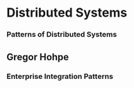 # Distributed Systems

### Patterns of Distributed Systems

<!--
## Distributed Systems Engineering

Book
https://www.oreilly.com/library/view/designing-data-intensive-applications/9781491903063/

https://github.com/pingcap/talent-plan | pingcap/talent-plan: open source training courses about distributed database and distributed systems

https://ferd.ca/a-distributed-systems-reading-list.html
https://news.ycombinator.com/from?site=ferd.ca
https://news.ycombinator.com/item?id=39303160
https://dancres.github.io/Pages/ | Distributed Systems Reading List

List of Algorithms
http://www.cs.yale.edu/homes/aspnes/classes/465/notes.pdf | Notes on Theory of Distributed Systems

https://newpublic.org/article/1668/a-visual-guide-to-decentralization | A visual guide to decentralization | New_ Public Magazine

https://www.geeksforgeeks.org/types-of-distributed-system/

Distributed Systems
https://en.wikipedia.org/wiki/Distributed_computing
https://www.atlassian.com/microservices/microservices-architecture/distributed-architecture
https://www.atlassian.com/microservices/microservices-architecture/distributed-architecture#:~:text=A%20distributed%20system%20is%20a,of%20failure%20from%20a%20system. | What is a distributed system? | Atlassian
https://www.splunk.com/en_us/blog/learn/distributed-systems.html

https://www.allthingsdistributed.com

5.6 Leader Election using BFS
https://jukkasuomela.fi/da2020/da2020.pdf | Distributed Algorithms 2020
-->

<!--
https://en.wikipedia.org/wiki/Multiversion_concurrency_control | Multiversion concurrency control - Wikipedia
https://en.wikipedia.org/wiki/Non-lock_concurrency_control

https://en.wikipedia.org/wiki/Three-phase_commit_protocol | Three-phase commit protocol - Wikipedia
https://en.wikipedia.org/wiki/Two-phase_commit_protocol | Two-phase commit protocol - Wikipedia
https://en.wikipedia.org/wiki/Two-phase_locking | Two-phase locking - Wikipedia
https://en.wikipedia.org/wiki/Atomic_commit | Atomic commit - Wikipedia
https://en.wikipedia.org/wiki/Non-blocking_algorithm | Non-blocking algorithm - Wikipedia

https://en.wikipedia.org/wiki/Distributed_algorithm | Distributed algorithm - Wikipedia
https://en.wikipedia.org/wiki/Replication_(computing) | Replication (computing) - Wikipedia

https://en.wikipedia.org/wiki/Paxos_(computer_science) | Paxos (computer science) - Wikipedia
https://en.wikipedia.org/wiki/Raft_(algorithm) | Raft (algorithm) - Wikipedia
https://en.wikipedia.org/wiki/Consensus_(computer_science) | Consensus (computer science) - Wikipedia
https://en.wikipedia.org/wiki/Leader_election | Leader election - Wikipedia

Serial Algorithm- RAM
https://en.wikipedia.org/wiki/Parallel_algorithm | Parallel algorithm - Wikipedia

## Raft

https://thesecretlivesofdata.com/raft/ | Raft
https://raft.github.io/ | Raft Consensus Algorithm
-->

<!--
https://martinfowler.com/articles/patterns-of-distributed-systems/ | Patterns of Distributed Systems
https://www.compileralchemy.com/blog/praise-for-patterns-of-distributed-computing/ | Praise for Patterns of Distributed Computing
https://www.amazon.com/Patterns-Distributed-Systems-Addison-Wesley-Signature/dp/0138221987/ref=asc_df_0138221987/?tag=hyprod-20&linkCode=df0&hvadid=693617400601&hvpos=&hvnetw=g&hvrand=1540816189329461302&hvpone=&hvptwo=&hvqmt=&hvdev=c&hvdvcmdl=&hvlocint=&hvlocphy=9024386&hvtargid=pla-2087849617622&psc=1&mcid=070f6a23df7b35429086d7aacabf3e13&gad_source=1 | Patterns of Distributed Systems (Addison-Wesley Signature Series (Fowler)): Joshi, Unmesh: 9780138221980: Amazon.com: Books

[Gossip Dissemination](https://martinfowler.com/articles/patterns-of-distributed-systems/gossip-dissemination.html)
Use a random selection of nodes to pass on information to ensure it reaches all the nodes in the cluster without flooding the network

[HeartBeat](https://martinfowler.com/articles/patterns-of-distributed-systems/heartbeat.html)
Show a server is available by periodically sending a message to all the other servers.

[Lease](https://martinfowler.com/articles/patterns-of-distributed-systems/lease.html)
Use time-bound leases for cluster nodes to coordinate their activities.


## Clock

[Clock-Bound Wait](https://martinfowler.com/articles/patterns-of-distributed-systems/clock-bound-wait.html)
Wait to cover the uncertainty in time across cluster nodes before reading and writing values so that values can be correctly ordered across cluster nodes.

[Generation Clock](https://martinfowler.com/articles/patterns-of-distributed-systems/generation-clock.html)
A monotonically increasing number indicating the generation of the server.

[Hybrid Clock](https://martinfowler.com/articles/patterns-of-distributed-systems/hybrid-clock.html)
Use a combination of system timestamp and logical timestamp to have versions as date and time, which can be ordered

[Lamport Clock](https://martinfowler.com/articles/patterns-of-distributed-systems/lamport-clock.html)
Use logical timestamps as a version for a value to allow ordering of values across servers

## Consistency, Election, Quorum, Consensus Algorithm

[Consistent Core](https://martinfowler.com/articles/patterns-of-distributed-systems/consistent-core.html)
Maintain a smaller cluster providing stronger consistency to allow the large data cluster to coordinate server activities without implementing quorum-based algorithms.

[Emergent Leader](https://martinfowler.com/articles/patterns-of-distributed-systems/emergent-leader.html)
Order cluster nodes based on their age within the cluster to allow nodes to select a leader without running an explicit election.

[Leader and Followers](https://martinfowler.com/articles/patterns-of-distributed-systems/leader-follower.html)
Have a single server to coordinate replication across a set of servers.

[Majority Quorum](https://martinfowler.com/articles/patterns-of-distributed-systems/majority-quorum.html)
Avoid two groups of servers making independent decisions by requiring majority for taking every decision.

[Paxos](https://martinfowler.com/articles/patterns-of-distributed-systems/paxos.html)
Use two consensus building phases to reach safe consensus even when nodes disconnect

## Read Requests

[Follower Reads](https://martinfowler.com/articles/patterns-of-distributed-systems/follower-reads.html)
Serve read requests from followers to achieve better throughput and lower latency

## Requests

[Idempotent Receiver](https://martinfowler.com/articles/patterns-of-distributed-systems/idempotent-receiver.html)
Identify requests from clients uniquely so you can ignore duplicate requests when client retries

[Request Batch](https://martinfowler.com/articles/patterns-of-distributed-systems/request-batch.html)
Combine multiple requests to optimally utilise the network

[Request Pipeline](https://martinfowler.com/articles/patterns-of-distributed-systems/request-pipeline.html)
Improve latency by sending multiple requests on the connection without waiting for the response of the previous requests.

[Request Waiting List](https://martinfowler.com/articles/patterns-of-distributed-systems/request-waiting-list.html)
Track client requests which require responses after the criteria to respond is met based on responses from other cluster nodes.

[Single-Socket Channel](https://martinfowler.com/articles/patterns-of-distributed-systems/single-socket-channel.html)
Maintain the order of the requests sent to a server by using a single TCP connection

[Singular Update Queue](https://martinfowler.com/articles/patterns-of-distributed-systems/singular-update-queue.html)
Use a single thread to process requests asynchronously to maintain order without blocking the caller.

## Updates

[State Watch ](https://martinfowler.com/articles/patterns-of-distributed-systems/state-watch.html)
Notify clients when specific values change on the server

[Two-Phase Commit](https://martinfowler.com/articles/patterns-of-distributed-systems/two-phase-commit.html)
Update resources on multiple nodes in one atomic operation

[Version Vector ](https://martinfowler.com/articles/patterns-of-distributed-systems/version-vector.html)
Maintain a list of counters, one per cluster node, to detect concurrent updates

[Versioned Value](https://martinfowler.com/articles/patterns-of-distributed-systems/versioned-value.html)
Store every update to a value with a new version, to allow reading historical values.

## Partitions

[Fixed Partitions](https://martinfowler.com/articles/patterns-of-distributed-systems/fixed-partitions.html)
Keep the number of partitions fixed to keep the mapping of data to partition unchanged when the size of a cluster changes.

[Key-Range Partitions](https://martinfowler.com/articles/patterns-of-distributed-systems/key-range-partitions.html)
Partition data in sorted key ranges to efficiently handle range queries.

## Logs

[Segmented Log](https://martinfowler.com/articles/patterns-of-distributed-systems/segmented-log.html)
Split log into multiple smaller files instead of a single large file for easier operations.

[Write-Ahead Log](https://martinfowler.com/articles/patterns-of-distributed-systems/write-ahead-log.html)
Provide durability guarantee without the storage data structures to be flushed to disk, by persisting every state change as a command to the append only log.

[Replicated Log](https://martinfowler.com/articles/patterns-of-distributed-systems/replicated-log.html)
Keep the state of multiple nodes synchronized by using a write-ahead log that is replicated to all the cluster nodes.

[High-Water Mark](https://martinfowler.com/articles/patterns-of-distributed-systems/high-watermark.html)
An index in the write-ahead log showing the last successful replication.

[Low-Water Mark](https://martinfowler.com/articles/patterns-of-distributed-systems/low-watermark.html)
An index in the write-ahead log showing which portion of the log can be discarded.
-->

## Gregor Hohpe

<!--
https://architectelevator.com/blog/ | Architect Elevator Blog - The Architect Elevator
https://architectelevator.com/architecture/architect-bookshelf/ | The Architect’s Path (Part 2 - Bookshelf) - The Architect Elevator
https://architectelevator.com/architecture/classic-architecture-books/ | Old Books that Every Architect Should Read - The Architect Elevator
Platform Strategy
https://leanpub.com/platformstrategy
-->

### Enterprise Integration Patterns

<!--
https://www.enterpriseintegrationpatterns.com/patterns/messaging/
https://www.enterpriseintegrationpatterns.com/ramblings/eip1_examples_updated.html
https://enterpriseintegrationpatterns.com/patterns/messaging/toc.html
-->

<!--
Modern examples
https://www.enterpriseintegrationpatterns.com/ramblings/eip1_examples_updated.html
Code
https://github.com/spac3lord/eip

Publish-Subscribe Channel	Google Cloud Pub/sub
Dead Letter Channel	Amazon SQS, Kafka Connect
Return Address	GoLang
Message Expiration	Azure Service Bus, Amazon EventBridge, Google Cloud PubSub
Content-based Router	Apache Camel
Scatter-Gather	Serverless Loan Broker on AWS, Mulesoft ESB, Azure Durable Functions: Fan out/fan in
Message Filter	RabbitMQ
Aggregator	Serverless Loan Broker on AWS (Lambda, DynamoDB), Serverless Loan Broker on GCP (Cloud Function, Datastore)
Process Manager	Serverless Loan Broker with AWS Step Functions, Serverless Loan Broker with GCP Workflows
Content Enricher	Amazon EventBridge Pipes
Transactional Client	Amazon SQS
Event-driven Consumer	RabbitMQ
Competing Consumers	Apache Kafka
Channel Purger	Amazon SQS


Integration Styles
Introduction to Integration Styles
https://www.enterpriseintegrationpatterns.com/patterns/messaging/Chapter1.html
File Transfer	How can I integrate multiple applications so that they work together and can exchange information?
Shared Database	How can I integrate multiple applications so that they work together and can exchange information?
Remote Procedure Invocation	How can I integrate multiple applications so that they work together and can exchange information?
How can I integrate multiple applications so that they work together and can exchange information?

Messaging Systems
Introduction to Messaging Systems	 
Message Channel	How does one application communicate with another using messaging?
Message	How can two applications connected by a message channel exchange a piece of information?
Pipes and Filters	How can we perform complex processing on a message while maintaining independence and flexibility?
Message Router	How can you decouple individual processing steps so that messages can be passed to different filters depending on a set of conditions?
Message Translator	How can systems using different data formats communicate with each other using messaging?
Message Endpoint	How does an application connect to a messaging channel to send and receive messages?

Messaging Channels
Introduction to Messaging Channels	 
Point-to-Point Channel	How can the caller be sure that exactly one receiver will receive the document or perform the call?
Publish-Subscribe Channel	How can the sender broadcast an event to all interested receivers?
Datatype Channel	How can the application send a data item such that the receiver will know how to process it?
Invalid Message Channel	How can a messaging receiver gracefully handle receiving a message that makes no sense?
Dead Letter Channel	What will the messaging system do with a message it cannot deliver?
Guaranteed Delivery	How can the sender make sure that a message will be delivered, even if the messaging system fails?
Channel Adapter	How can you connect an application to the messaging system so that it can send and receive messages?
Messaging Bridge	How can multiple messaging systems be connected so that messages available on one are also available on the others?
Message Bus	What is an architecture that enables separate applications to work together, but in a decoupled fashion such that applications can be easily added or removed without affecting the others?

Message Construction
Introduction to Message Construction	 
Command Message	How can messaging be used to invoke a procedure in another application?
Document Message	How can messaging be used to transfer data between applications?
Event Message	How can messaging be used to transmit events from one application to another?
Request-Reply	When an application sends a message, how can it get a response from the receiver?
Return Address	How does a replier know where to send the reply?
Correlation Identifier	How does a requestor that has received a reply know which request this is the reply for?
Message Sequence	How can messaging transmit an arbitrarily large amount of data?
Message Expiration	How can a sender indicate when a message should be considered stale and thus shouldn’t be processed?
Format Indicator	How can a message’s data format be designed to allow for possible future changes?

Interlude: Simple Messaging

Message Routing
Introduction to Message Routing	 
Content-Based Router	How do we handle a situation where the implementation of a single logical function (e.g., inventory check) is spread across multiple physical systems?
Message Filter	How can a component avoid receiving uninteresting messages?
Dynamic Router	How can you avoid the dependency of the router on all possible destinations while maintaining its efficiency?
Recipient List	How do we route a message to a list of dynamically specified recipients?
Splitter	How can we process a message if it contains multiple elements, each of which may have to be processed in a different way?
Aggregator	How do we combine the results of individual, but related messages so that they can be processed as a whole?
Resequencer	How can we get a stream of related but out-of-sequence messages back into the correct order?
Composed Message Processor	How can you maintain the overall message flow when processing a message consisting of multiple elements, each of which may require different processing?
Scatter-Gather	How do you maintain the overall message flow when a message needs to be sent to multiple recipients, each of which may send a reply?
Routing Slip	How do we route a message consecutively through a series of processing steps when the sequence of steps is not known at design-time and may vary for each message?
Process Manager	How do we route a message through multiple processing steps when the required steps may not be known at design-time and may not be sequential?
Message Broker	How can you decouple the destination of a message from the sender and maintain central control over the flow of messages?

Message Transformation
Introduction to Message Transformation	 
Envelope Wrapper	How can existing systems participate in a messaging exchange that places specific requirements on the message format, such as message header fields or encryption?
Content Enricher	How do we communicate with another system if the message originator does not have all the required data items available?
Content Filter	How do you simplify dealing with a large message, when you are interested only in a few data items?
Claim Check	How can we reduce the data volume of message sent across the system without sacrificing information content?
Normalizer	How do you process messages that are semantically equivalent, but arrive in a different format?
Canonical Data Model	How can you minimize dependencies when integrating applications that use different data formats?

Interlude: Composed Messaging

Messaging Endpoints
Introduction to Messaging Endpoints	 
Messaging Gateway	How do you encapsulate access to the messaging system from the rest of the application?
Messaging Mapper	How do you move data between domain objects and the messaging infrastructure while keeping the two independent of each other?
Transactional Client	How can a client control its transactions with the messaging system?
Polling Consumer	How can an application consume a message when the application is ready?
Event-Driven Consumer	How can an application automatically consume messages as they become available?
Competing Consumers	How can a messaging client process multiple messages concurrently?
Message Dispatcher	How can multiple consumers on a single channel coordinate their message processing?
Selective Consumer	How can a message consumer select which messages it wishes to receive?
Durable Subscriber	How can a subscriber avoid missing messages while it’s not listening for them?
Idempotent Receiver	How can a message receiver deal with duplicate messages?
Service Activator	How can an application design a service to be invoked both via various messaging technologies and via non-messaging techniques?

System Management
Introduction to System Management	 
Control Bus	How can we effectively administer a messaging system that is distributed across multiple platforms and a wide geographic area?
Detour	How can you route a message through intermediate steps to perform validation, testing or debugging functions?
Wire Tap	How do you inspect messages that travel on a point-to-point channel?
Message History	How can we effectively analyze and debug the flow of messages in a loosely coupled system?
Message Store	How can we report against message information without disturbing the loosely coupled and transient nature of a messaging system?
Smart Proxy	How can you track messages on a service that publishes reply messages to the Return Address specified by the requestor?
Test Message	What happens, though, if a component is actively processing messages, but garbles outgoing messages due to an internal fault?
Channel Purger	How can you keep 'left-over' messages on a channel from disturbing tests or running systems?
-->
